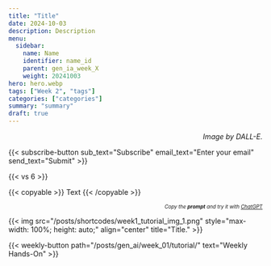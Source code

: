 ```yaml
---
title: "Title"  
date: 2024-10-03
description: Description  
menu:  
  sidebar:  
    name: Name  
    identifier: name_id  
    parent: gen_ia_week_X
    weight: 20241003  
hero: hero.webp  
tags: ["Week 2", "tags"]  
categories: ["categories"]  
summary: "summary"  
draft: true 
---
```


<p style="text-align: right;">
<em>Image by DALL-E.</em>
</p>

{{< subscribe-button sub_text="Subscribe" email_text="Enter your email" send_text="Submit" >}}


{{< vs 6 >}}


{{< copyable >}}
Text
{{< /copyable >}}

<p style="text-align: right; font-size: 10px;">
<em>Copy the <b>prompt</b> and try it with <a href="https://chatgpt.com">ChatGPT</a></em>
</p>


{{< img src="/posts/shortcodes/week1_tutorial_img_1.png" style="max-width: 100%; height: auto;" align="center" title="Title." >}}




{{< weekly-button path="/posts/gen_ai/week_01/tutorial/" text="Weekly Hands-On" >}}